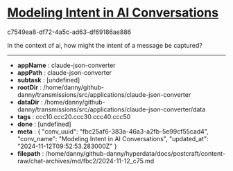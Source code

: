 # [Modeling Intent in AI Conversations](https://claude.ai/chat/fbc25af6-383a-46a3-a2fb-5e99cf55cad4)

c7549ea8-df72-4a5c-ad63-df69186ae886

In the context of ai, how might the intent of a message be captured?

---

* **appName** : claude-json-converter
* **appPath** : claude-json-converter
* **subtask** : [undefined]
* **rootDir** : /home/danny/github-danny/transmissions/src/applications/claude-json-converter
* **dataDir** : /home/danny/github-danny/transmissions/src/applications/claude-json-converter/data
* **tags** : ccc10.ccc20.ccc30.ccc40.ccc50
* **done** : [undefined]
* **meta** : {
  "conv_uuid": "fbc25af6-383a-46a3-a2fb-5e99cf55cad4",
  "conv_name": "Modeling Intent in AI Conversations",
  "updated_at": "2024-11-12T09:52:53.283000Z"
}
* **filepath** : /home/danny/github-danny/hyperdata/docs/postcraft/content-raw/chat-archives/md/fbc2/2024-11-12_c75.md